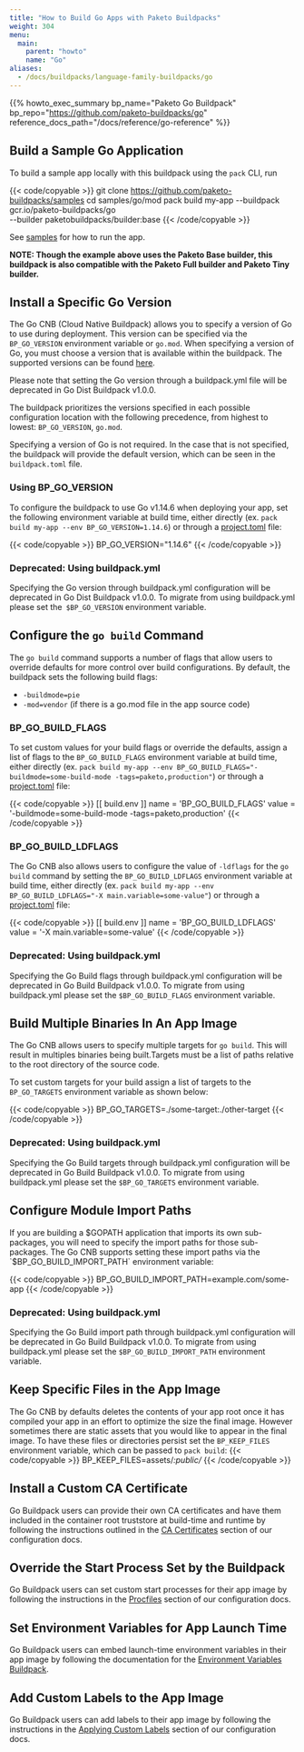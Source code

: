 ```yaml
---
title: "How to Build Go Apps with Paketo Buildpacks"
weight: 304
menu:
  main:
    parent: "howto"
    name: "Go"
aliases:
  - /docs/buildpacks/language-family-buildpacks/go
---
```


{{% howto_exec_summary bp_name="Paketo Go Buildpack" bp_repo="https://github.com/paketo-buildpacks/go" reference_docs_path="/docs/reference/go-reference" %}}


## Build a Sample Go Application
To build a sample app locally with this buildpack using the `pack` CLI, run

{{< code/copyable >}}
git clone https://github.com/paketo-buildpacks/samples
cd samples/go/mod
pack build my-app --buildpack gcr.io/paketo-buildpacks/go \
  --builder paketobuildpacks/builder:base
{{< /code/copyable >}}

See [samples](https://github.com/paketo-buildpacks/samples/tree/main/go/mod)
for how to run the app.

**NOTE: Though the example above uses the Paketo Base builder, this buildpack is
also compatible with the Paketo Full builder and Paketo Tiny builder.**

## Install a Specific Go Version
 
The Go CNB (Cloud Native Buildpack) allows you to specify a version of Go to
use during deployment. This version can be specified via the `BP_GO_VERSION`
environment variable or `go.mod`. When specifying a version of Go, you must
choose a version that is available within the buildpack. The supported versions
can be found
[here](https://github.com/paketo-buildpacks/go-dist/releases/latest).

Please note that setting the Go version through a buildpack.yml file will be
deprecated in Go Dist Buildpack v1.0.0.

The buildpack prioritizes the versions specified in
each possible configuration location with the following precedence, from
highest to lowest: `BP_GO_VERSION`, `go.mod`.

Specifying a version of Go is not required. In the case that is not specified,
the buildpack will provide the default version, which can be seen in the
`buildpack.toml` file.

### Using BP_GO_VERSION

To configure the buildpack to use Go v1.14.6 when deploying your app, set the
following environment variable at build time, either directly (ex. `pack build
my-app --env BP_GO_VERSION=1.14.6`) or through a
[project.toml](https://github.com/buildpacks/spec/blob/main/extensions/project-descriptor.md)
file:

{{< code/copyable >}}
BP_GO_VERSION="1.14.6"
{{< /code/copyable >}}

### Deprecated: Using buildpack.yml
Specifying the Go version through buildpack.yml configuration will be
deprecated in Go Dist Buildpack v1.0.0. To migrate from using buildpack.yml
please set the` $BP_GO_VERSION` environment variable.

## Configure the `go build` Command

The `go build` command supports a number of flags that allow users to override
defaults for more control over build configurations. By default, the buildpack
sets the following build flags:

* `-buildmode=pie`
* `-mod=vendor` (if there is a go.mod file in the app source code)

### BP_GO_BUILD_FLAGS
To set custom values for your build flags or override the defaults, assign a
list of flags to the `BP_GO_BUILD_FLAGS` environment variable at build time, either directly (ex. `pack build
my-app --env BP_GO_BUILD_FLAGS="-buildmode=some-build-mode -tags=paketo,production"`) or through a
[project.toml](https://github.com/buildpacks/spec/blob/main/extensions/project-descriptor.md)
file:

{{< code/copyable >}}
[[ build.env ]]
  name = 'BP_GO_BUILD_FLAGS'
  value = '-buildmode=some-build-mode -tags=paketo,production'
{{< /code/copyable >}}

### BP_GO_BUILD_LDFLAGS
The Go CNB also allows users to configure the value of `-ldflags` for the `go build`
command by setting the `BP_GO_BUILD_LDFLAGS` environment variable at build time, either directly (ex. `pack build
my-app --env BP_GO_BUILD_LDFLAGS="-X main.variable=some-value"`) or through a
[project.toml](https://github.com/buildpacks/spec/blob/main/extensions/project-descriptor.md)
file:

{{< code/copyable >}}
[[ build.env ]]
  name = 'BP_GO_BUILD_LDFLAGS'
  value = '-X main.variable=some-value'
{{< /code/copyable >}}

### Deprecated: Using buildpack.yml
Specifying the Go Build flags through buildpack.yml configuration will be
deprecated in Go Build Buildpack v1.0.0. To migrate from using buildpack.yml
please set the `$BP_GO_BUILD_FLAGS` environment variable.

## Build Multiple Binaries In An App Image
The Go CNB allows users to specify multiple targets for `go build`. This will
result in multiples binaries being built.Targets must be a list of paths
relative to the root directory of the source code.

To set custom targets for your build assign a list of targets to the
`BP_GO_TARGETS` environment variable as shown below:

{{< code/copyable >}}
BP_GO_TARGETS=./some-target:./other-target
{{< /code/copyable >}}

### Deprecated: Using buildpack.yml
Specifying the Go Build targets through buildpack.yml configuration will be
deprecated in Go Build Buildpack v1.0.0. To migrate from using buildpack.yml
please set the `$BP_GO_TARGETS` environment variable.

## Configure Module Import Paths

If you are building a $GOPATH application that imports its own sub-packages,
you will need to specify the import paths for those sub-packages. The Go CNB
supports setting these import paths via the `$BP_GO_BUILD_IMPORT_PATH`
environment variable:

{{< code/copyable >}}
BP_GO_BUILD_IMPORT_PATH=example.com/some-app
{{< /code/copyable >}}

### Deprecated: Using buildpack.yml
Specifying the Go Build import path through buildpack.yml configuration will be
deprecated in Go Build Buildpack v1.0.0. To migrate from using buildpack.yml
please set the `$BP_GO_BUILD_IMPORT_PATH` environment variable.

## Keep Specific Files in the App Image

The Go CNB by defaults deletes the contents of your app root once it has
compiled your app in an effort to optimize the size the final image. However
sometimes there are static assets that you would like to appear in the final
image. To have these files or directories persist set the `BP_KEEP_FILES`
environment variable, which can be passed to `pack build`:
{{< code/copyable >}}
BP_KEEP_FILES=assets/*:public/*
{{< /code/copyable >}}

## Install a Custom CA Certificate
Go Buildpack users can provide their own CA certificates and have them
included in the container root truststore at build-time and runtime by
following the instructions outlined in the [CA
Certificates](https://paketo.io/docs/buildpacks/configuration/#ca-certificates)
section of our configuration docs.

## Override the Start Process Set by the Buildpack
Go Buildpack users can set custom start processes for their app image by
following the instructions in the
[Procfiles](https://paketo.io/docs/buildpacks/configuration/#procfiles) section
of our configuration docs.

## Set Environment Variables for App Launch Time
Go Buildpack users can embed launch-time environment variables in their
app image by following the documentation for the [Environment Variables
Buildpack](https://github.com/paketo-buildpacks/environment-variables/blob/main/README.md).

## Add Custom Labels to the App Image
Go Buildpack users can add labels to their app image by following the
instructions in the [Applying Custom
Labels](https://paketo.io/docs/buildpacks/configuration/#applying-custom-labels)
section of our configuration docs.

